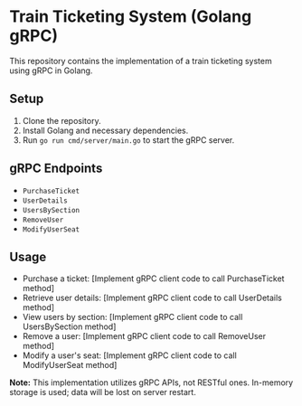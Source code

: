 # Train Ticketing System (Golang gRPC)

This repository contains the implementation of a train ticketing system using gRPC in Golang.

## Setup
1. Clone the repository.
2. Install Golang and necessary dependencies.
3. Run `go run cmd/server/main.go` to start the gRPC server.

## gRPC Endpoints
- `PurchaseTicket`
- `UserDetails`
- `UsersBySection`
- `RemoveUser`
- `ModifyUserSeat`

## Usage
- Purchase a ticket: [Implement gRPC client code to call PurchaseTicket method]
- Retrieve user details: [Implement gRPC client code to call UserDetails method]
- View users by section: [Implement gRPC client code to call UsersBySection method]
- Remove a user: [Implement gRPC client code to call RemoveUser method]
- Modify a user's seat: [Implement gRPC client code to call ModifyUserSeat method]

**Note:** This implementation utilizes gRPC APIs, not RESTful ones. In-memory storage is used; data will be lost on server restart.

